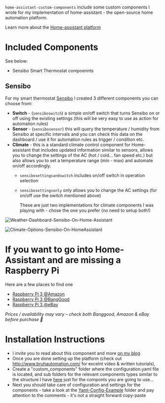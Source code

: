 ``home-assistant-custom-components`` include some custom components I wrote for my implementation of home-assistant - the open-source home automation platform.

Learn more about the [Home-assistant platform](https://home-assistant.io/)


# Included Components

See below:
 * Sensibo Smart Thermostat compoennts

## Sensibo

For my smart thermostat [Sensibo](https://www.sensibo.com/) I created 3 different components you can choose from:

* **Switch** - (``sensiboswitch``) a simple on/off switch that turns Sensibo on or off using the existing settings (this will be very easy to use as action for automation rules)
* **Sensor** - (``sensibosensor``) this will query the temperature / humidity from Sensibo at specific intervals and you can check this data on the dashboard / use it for automation rules as trigger / condition etc.
* **Climate** - this is a standard climate control component for Home-assistant that includes updated information similar to sensors, allows you to change the settings of the AC (hot / cold... fan speed etc.) but also allows you to set a temperature range (min - max) and automate on/off accordingly.
  * ``sensibosettingsandswitch`` includes on/off switch in operation selection
  * ``sensibosettingsonly`` only allows you to change the AC settings (for on/off use the switch mentioned above)
  
    These are just two implementations for climate components I was playing with - chose the one you prefer (no need to setup both!)

![Weather-Dashboard-Sensibo-On-Home-Assistant](/images/Weather-Dashboard-Sensibo-On-Home-Assistant.png?raw=true "Home Assistant Dashboard Sample For Sensibo Components")

![Climate-Options-Sensibo-On-HomeAssistant](/images/Climate-Options-Sensibo-On-HomeAssistant.png?raw=true "Climate Components Card For Sensibo")

# If you want to go into Home-Assistant and are missing a Raspberry Pi

Here are a few places to find one
 * [Raspberry Pi 3 @Amazon](http://amzn.to/2g2hA31)
 * [Raspberry Pi 3 @BangGood](http://www.banggood.com/Raspberry-Pi-3-Model-B-ARM-Cortex-A53-CPU-1_2GHz-64-Bit-Quad-Core-1GB-RAM-10-Times-B-p-1041862.html?p=4S2609598718201405F0)
 * [Raspberry Pi 3 @eBay](http://rover.ebay.com/rover/1/711-53200-19255-0/1?icep_ff3=9&pub=5575128384&toolid=10001&campid=5337704811&customid=&icep_uq=raspberry+pi+3&icep_sellerId=&icep_ex_kw=&icep_sortBy=12&icep_catId=&icep_minPrice=&icep_maxPrice=&ipn=psmain&icep_vectorid=229466&kwid=902099&mtid=824&kw=lg)

_Prices / availability may vary – check both Banggood, Amazon & eBay before purchase 🙂_


# Installation Instructions

* I invite you to read about this component and more [on my blog](http://www.virtualida.com/2016/11/status-of-my-smart-home/)
* Once you are done setting up the platform (check out http://www.bruhautomation.com/ for excelnt video & written tutorials),
* Create a "custom_components" folder where the configuration.yaml file is located, and sub folders for the relevant components types similar to the structure I have [here](https://github.com/Amir974/home-assistant-custom-components/tree/master/custom_components) just for the componts you are going to use...
* Next you should take care of configuration and settings for the components - take a look at the [Yaml-Config-Example](https://github.com/Amir974/home-assistant-custom-components/tree/master/Yaml-Config-Example) folder and pay attention to the comments - it's not a straight forward copy-paste
